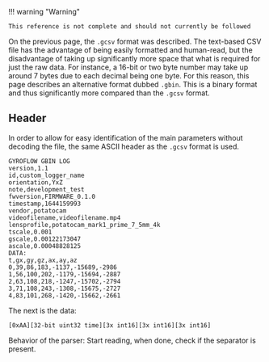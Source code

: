 !!! warning "Warning"

    This reference is not complete and should not currently be followed


On the previous page, the `.gcsv` format was described. The text-based CSV file has the advantage of being easily formatted and human-read, but the disadvantage of taking up significantly more space that what is required for just the raw data. For instance, a 16-bit or two byte number may take up around 7 bytes due to each decimal being one byte. For this reason, this page describes an alternative format dubbed `.gbin`. This is a binary format and thus significantly more compared than the `.gcsv` format.

## Header
In order to allow for easy identification of the main parameters without decoding the file, the same ASCII header as the `.gcsv` format is used.

```
GYROFLOW GBIN LOG
version,1.1
id,custom_logger_name
orientation,YxZ
note,development_test
fwversion,FIRMWARE_0.1.0
timestamp,1644159993
vendor,potatocam
videofilename,videofilename.mp4
lensprofile,potatocam_mark1_prime_7_5mm_4k
tscale,0.001
gscale,0.00122173047
ascale,0.00048828125
DATA:
t,gx,gy,gz,ax,ay,az
0,39,86,183,-1137,-15689,-2986
1,56,100,202,-1179,-15694,-2887
2,63,108,218,-1247,-15702,-2794
3,71,108,243,-1308,-15675,-2727
4,83,101,268,-1420,-15662,-2661
```

The next is the data:
```
[0xAA][32-bit uint32 time][3x int16][3x int16][3x int16]
```

Behavior of the parser: Start reading, when done, check if the separator is present. 